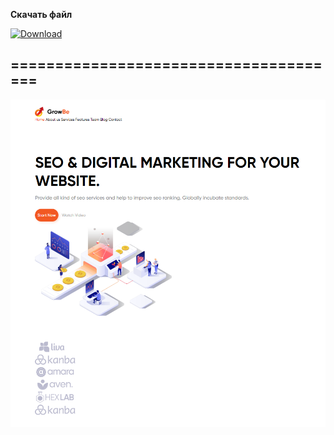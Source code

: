**Скачать файл**

[![Download](https://img.shields.io/badge/Download-00BFFF?style=for-the-badge&logo=&logoColor=white)](https://github.com/JinkNotFound/htmlDz3/archive/refs/heads/main.zip)

## ======================================

![Главная страница](dz/img/screenshot1.png)
